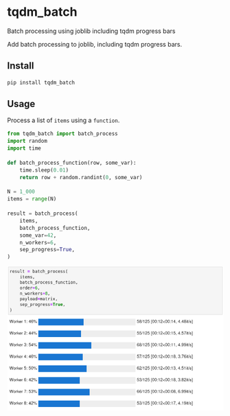 # tqdm_batch
Batch processing using joblib including tqdm progress bars

Add batch processing to joblib, including tqdm progress bars.

## Install
```bash
pip install tqdm_batch
```

## Usage
Process a list of `items` using a `function`.

```python
from tqdm_batch import batch_process
import random
import time

def batch_process_function(row, some_var):
    time.sleep(0.01)
    return row + random.randint(0, some_var)

N = 1_000
items = range(N)

result = batch_process(
    items,
    batch_process_function,
    some_var=42,
    n_workers=6,
    sep_progress=True,
)
```

![Multi batch processing with progress bars](assets/multiprocessing_parallel3.png?raw=true "Multi batch processing with progress bars")
